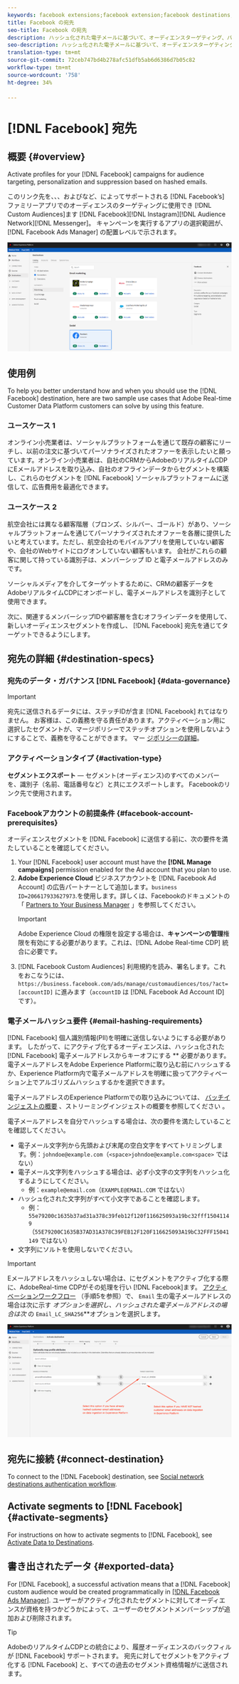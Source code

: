 ```yaml
---
keywords: facebook extensions;facebook extension;facebook destinations;facebook;instagram;messenger;facebook messenger
title: Facebook の宛先
seo-title: Facebook の宛先
description: ハッシュ化された電子メールに基づいて、オーディエンスターゲティング、パーソナライズ機能および抑制のために Facebook キャンペーンのプロファイルをアクティブ化します。
seo-description: ハッシュ化された電子メールに基づいて、オーディエンスターゲティング、パーソナライズ機能および抑制のために Facebook キャンペーンのプロファイルをアクティブ化します。
translation-type: tm+mt
source-git-commit: 72ceb747bd4b278afc51dfb5ab6d6386d7b05c82
workflow-type: tm+mt
source-wordcount: '758'
ht-degree: 34%

---
```



# [!DNL Facebook] 宛先

## 概要 {#overview}

Activate profiles for your [!DNL Facebook] campaigns for audience targeting, personalization and suppression based on hashed emails.

このリンク先を、、、およびなど、によってサポートされる [!DNL Facebook’s] ファミリーアプリでのオーディエンスのターゲティングに使用でき [!DNL Custom Audiences]ます [!DNL Facebook][!DNL Instagram][!DNL Audience Network][!DNL Messenger]。 キャンペーンを実行するアプリの選択範囲が、[!DNL Facebook Ads Manager] の配置レベルで示されます。

![Real-time CDP UI内のFacebookの宛先](/help/rtcdp/destinations/assets/facebook-destination.png)


## 使用例

To help you better understand how and when you should use the [!DNL Facebook] destination, here are two sample use cases that Adobe Real-time Customer Data Platform customers can solve by using this feature.


### ユースケース 1


オンライン小売業者は、ソーシャルプラットフォームを通じて既存の顧客にリーチし、以前の注文に基づいてパーソナライズされたオファーを表示したいと願っています。オンライン小売業者は、自社のCRMからAdobeのリアルタイムCDPにEメールアドレスを取り込み、自社のオフラインデータからセグメントを構築し、これらのセグメントを [!DNL Facebook] ソーシャルプラットフォームに送信して、広告費用を最適化できます。


### ユースケース 2


航空会社には異なる顧客階層（ブロンズ、シルバー、ゴールド）があり、ソーシャルプラットフォームを通じてパーソナライズされたオファーを各層に提供したいと考えています。ただし、航空会社のモバイルアプリを使用していない顧客や、会社のWebサイトにログオンしていない顧客もいます。 会社がこれらの顧客に関して持っている識別子は、メンバーシップ ID と電子メールアドレスのみです。

ソーシャルメディアを介してターゲットするために、CRMの顧客データをAdobeリアルタイムCDPにオンボードし、電子メールアドレスを識別子として使用できます。

次に、関連するメンバーシップIDや顧客層を含むオフラインデータを使用して、新しいオーディエンスセグメントを作成し、 [!DNL Facebook] 宛先を通じてターゲットできるようにします。

## 宛先の詳細 {#destination-specs}

### 宛先のデータ・ガバナンス [!DNL Facebook] {#data-governance}

>[!IMPORTANT]
>
>宛先に送信されるデータには、ステッチIDが含ま [!DNL Facebook] れてはなりません。 お客様は、この義務を守る責任があります。アクティベーション用に選択したセグメントが、マージポリシーでステッチオプションを使用しないようにすることで、義務を守ることができます。 マー [ジポリシーの詳細](/help/profile/ui/merge-policies.md)。

### アクティベーションタイプ {#activation-type}

**セグメントエクスポート** — セグメント(オーディエンス)のすべてのメンバーを、識別子（名前、電話番号など）と共にエクスポートします。 Facebookのリンク先で使用されます。

### Facebookアカウントの前提条件 {#facebook-account-prerequisites}

オーディエンスセグメントを [!DNL Facebook] に送信する前に、次の要件を満たしていることを確認してください。

1. Your [!DNL Facebook] user account must have the **[!DNL Manage campaigns]** permission enabled for the Ad account that you plan to use.
2. **Adobe Experience Cloud** ビジネスアカウントを [!DNL Facebook Ad Account] の広告パートナーとして追加します。`business ID=206617933627973`.を使用します。詳しくは、Facebookのドキュメントの「 [Partners to Your Business Manager](https://www.facebook.com/business/help/1717412048538897) 」を参照してください。
   >[!IMPORTANT]
   >
   > Adobe Experience Cloud の権限を設定する場合は、**キャンペーンの管理**&#x200B;権限を有効にする必要があります。これは、[!DNL Adobe Real-time CDP] 統合に必要です。
3. [!DNL Facebook Custom Audiences] 利用規約を読み、署名します。これをおこなうには、`https://business.facebook.com/ads/manage/customaudiences/tos/?act=[accountID]` に進みます（`accountID` は [!DNL Facebook Ad Account ID] です）。

### 電子メールハッシュ要件 {#email-hashing-requirements}

[!DNL Facebook] 個人識別情報(PII)を明確に送信しないようにする必要があります。 したがって、にアクティブ化するオーディエンスは、ハッシュ化された [!DNL Facebook] 電子メールアドレスからキーオフにする ** 必要があります。 電子メールアドレスをAdobe Experience Platformに取り込む前にハッシュするか、Experience Platform内で電子メールアドレスを明確に扱ってアクティベーション上でアルゴリズムハッシュするかを選択できます。

電子メールアドレスのExperience Platformでの取り込みについては、 [バッチインジェストの概要](/help/ingestion/batch-ingestion/overview.md) 、ストリーミングインジェストの概要を参照してください [](/help/ingestion/streaming-ingestion/overview.md)。

電子メールアドレスを自分でハッシュする場合は、次の要件を満たしていることを確認してください。

* 電子メール文字列から先頭および末尾の空白文字をすべてトリミングします。例：`johndoe@example.com`（`<space>johndoe@example.com<space>` ではない）
* 電子メール文字列をハッシュする場合は、必ず小文字の文字列をハッシュ化するようにしてください。
   * 例：`example@email.com`（`EXAMPLE@EMAIL.COM` ではない）
* ハッシュ化された文字列がすべて小文字であることを確認します。
   * 例：`55e79200c1635b37ad31a378c39feb12f120f116625093a19bc32fff15041149`（`55E79200C1635B37AD31A378C39FEB12F120F116625093A19bC32FFF15041149` ではない）
* 文字列にソルトを使用しないでください。


>[!IMPORTANT]
>
>Eメールアドレスをハッシュしない場合は、にセグメントをアクティブ化する際に、AdobeReal-time CDPがその処理を行い [!DNL Facebook]ます。 [アクティベーションワークフロー](/help/rtcdp/destinations/activate-destinations.md#activate-data) （手順5を参照）で、 `Email` 生の電子メールアドレスの場合は次に示す *オプションを選択し、ハッシュされた電子メールアドレスの場合は次* の `Email_LC_SHA256`**&#x200B;オプションを選択します。


![アクティベーションのハッシュ](/help/rtcdp/destinations/assets/identity-mapping.png)

## 宛先に接続 {#connect-destination}

To connect to the [!DNL Facebook] destination, see [Social network destinations authentication workflow](/help/rtcdp/destinations/social-network-destinations-workflow.md).


## Activate segments to [!DNL Facebook] {#activate-segments}

For instructions on how to activate segments to [!DNL Facebook], see [Activate Data to Destinations](/help/rtcdp/destinations/activate-destinations.md).

## 書き出されたデータ {#exported-data}

For [!DNL Facebook], a successful activation means that a [!DNL Facebook] custom audience would be created programmatically in [[!DNL Facebook Ads Manager]](https://www.facebook.com/adsmanager/manage/). ユーザーがアクティブ化されたセグメントに対してオーディエンスが資格を持つかどうかによって、ユーザーのセグメントメンバーシップが追加および削除されます。

>[!TIP]
>
>AdobeのリアルタイムCDPとの統合により、履歴オーディエンスのバックフィルが [!DNL Facebook] サポートされます。 宛先に対してセグメントをアクティブ化する [!DNL Facebook] と、すべての過去のセグメント資格情報がに送信されます。